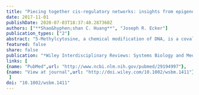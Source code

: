 ```yaml
---
title: "Piecing together cis-regulatory networks: insights from epigenomics studies in plants"
date: 2017-11-01
publishDate: 2020-07-03T18:37:48.287360Z
authors: ["**Shao&hyphen;shan C. Huang**", "Joseph R. Ecker"]
publication_types: ["2"]
abstract: "5-Methylcytosine, a chemical modification of DNA, is a covalent modification found in the genomes of both plants and animals. Epigenetic inheritance of phenotypes mediated by DNA methylation is well established in plants. Most of the known mechanisms of establishing, maintaining and modifying DNA methylation have been worked out in the reference plant Arabidopsis thaliana. Major functions of DNA methylation in plants include regulation of gene expression and silencing of transposable elements (TEs) and repetitive sequences, both of which have parallels in mammalian biology, involve interaction with the transcriptional machinery, and may have profound effects on the regulatory networks in the cell. Methylome and transcriptome dynamics have been investigated in development and environmental responses in Arabidopsis and agriculturally and ecologically important plants, revealing the interdependent relationship among genomic context, methylation patterns, and expression of TE and protein coding genes. Analyses of methylome variation among plant natural populations and species have begun to quantify the extent of genetic control of methylome variation vs. true epimutation, and model the evolutionary forces driving methylome evolution in both short and long time scales. The ability of DNA methylation to positively or negatively modulate binding affinity of transcription factors (TFs) provides a natural link from genome sequence and methylation changes to transcription. Technologies that allow systematic determination of methylation sensitivities of TFs, in native genomic and methylation context without confounding factors such as histone modifications, will provide baseline datasets for building cell-type- and individual-specific regulatory networks that underlie the establishment and inheritance of complex traits. This article is categorized under: Laboratory Methods and Technologies textgreater Genetic/Genomic Methods Biological Mechanisms textgreater Regulatory Biology."
featured: false
share: false
publication: "*Wiley Interdisciplinary Reviews: Systems Biology and Medicine*"
links: [
{name: "PubMed",url: "http://www.ncbi.nlm.nih.gov/pubmed/29194997"},
{name: "View at journal",url: "http://doi.wiley.com/10.1002/wsbm.1411"}
 ] 
doi: "10.1002/wsbm.1411"
---
```


